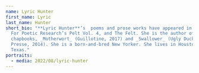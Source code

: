 ```yaml
---
name: Lyric Hunter
first_name: Lyric
last_name: Hunter
short_bio: "**Lyric Hunter**’s  poems and prose works have appeared in Organism
  For Poetic Research’s Pelt Vol. 4, and The Felt. She is the author of two
  chapbooks, _Motherwort_ (Guillotine, 2017) and _Swallower_ (Ugly Duckling
  Presse, 2014). She is a born-and-bred New Yorker. She lives in Houston,
  Texas."
portraits:
  - media: 2022/08/lyric-hunter
---
```

